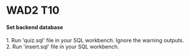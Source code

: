 <h1>WAD2 T10</h1>

<h4>Set backend database</h4>
<p>
  1. Run 'quiz.sql' file in your SQL workbench. Ignore the warning outputs. </br>
  2. Run 'insert.sql' file in your SQL workbench.
</p>
